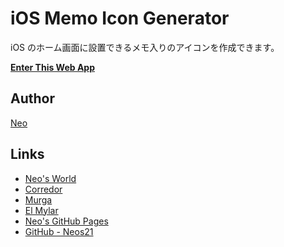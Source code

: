 # iOS Memo Icon Generator

iOS のホーム画面に設置できるメモ入りのアイコンを作成できます。

__[Enter This Web App](https://neos21.github.io/ios-memo-icon-generator/)__


## Author

[Neo](http://neo.s21.xrea.com/)


## Links

- [Neo's World](http://neo.s21.xrea.com/)
- [Corredor](https://neos21.hatenablog.com/)
- [Murga](https://neos21.hatenablog.jp/)
- [El Mylar](https://neos21.hateblo.jp/)
- [Neo's GitHub Pages](https://neos21.github.io/)
- [GitHub - Neos21](https://github.com/Neos21/)
